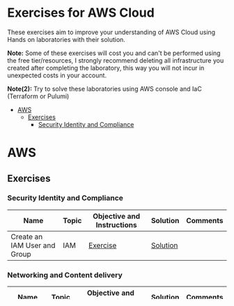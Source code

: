 # Exercises for AWS Cloud

These exercises aim to improve your understanding of AWS Cloud using Hands on laboratories with their solution.

**Note:** Some of these exercises will cost you and can't be performed using the free tier/resources, I strongly recommend deleting all infrastructure you created after completing the laboratory, this way you will not incur in unexpected costs in your account.

**Note(2):** Try to solve these laboratories using AWS console and IaC (Terraform or Pulumi)

- [AWS](#aws)
  - [Exercises](#exercises)
    - [Security Identity and Compliance](#security-identity-and-compliance)

# AWS

## Exercises

### Security Identity and Compliance

| Name                         | Topic | Objective and Instructions                                     | Solution                                                      | Comments |
|------------------------------|-------|----------------------------------------------------------------|---------------------------------------------------------------|----------|
| Create an IAM User and Group | IAM   | [Exercise](exercises/identity/iam/create_user_group/README.md) | [Solution](exercises/identity/iam/create_user_group/solution) |          |

### Networking and Content delivery

| Name         | Topic | Objective and Instructions                                | Solution                                                 | Comments |
|--------------|-------|-----------------------------------------------------------|----------------------------------------------------------|----------|
| Create a VPC | VPC   | [Exercise](exercises/networking/vpc/create_vpc/README.md) | [Solution](exercises/networking/vpc/create_vpc/solution) |          |

### Databases

| Name                                | Topic    | Objective and Instructions                                                        | Solution                                                                         | Comments |
|-------------------------------------|----------|-----------------------------------------------------------------------------------|----------------------------------------------------------------------------------|----------|
| Create a provisioned DynamoDB table | DynamoDB | [Exercise](exercises/database/dynamodb/create_provisioned_dynamo_table/README.md) | [Solution](exercises/database/dynamodb/create_provisioned_dynamo_table/solution) |          |
| Create a on demand DynamoDB table   | DynamoDB | [Exercise](exercises/database/dynamodb/create_on_demand_dynamo_table/README.md)   | [Solution](exercises/database/dynamodb/create_on_demand_dynamo_table/solution)   |          |